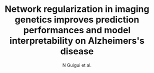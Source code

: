 ---
author: N Guigui et al.
title: Network regularization in imaging genetics improves prediction performances and model interpretability on Alzheimers's disease
year: 2019
type: inproceedings
url: https -//hal-cea.archives-ouvertes.fr/cea-02016625
booktitle: ISBI 2019 - Proceedings of the IEEE International Symposium on Biomedical Imaging
team: yes
---